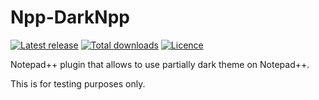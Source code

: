 # Npp-DarkNpp
[![Latest release](https://img.shields.io/github/v/release/ozone10/Npp-DarkNpp?include_prereleases)](https://github.com/ozone10/Npp-DarkNpp/releases/latest)
[![Total downloads](https://img.shields.io/github/downloads/ozone10/Npp-DarkNpp/total.svg)](https://github.com/ozone10/Npp-DarkNpp/releases)
[![Licence](https://img.shields.io/github/license/ozone10/Npp-DarkNpp?color=9cf)](https://www.gnu.org/licenses/gpl-3.0.en.html)

Notepad++ plugin that allows to use partially dark theme on Notepad++.

This is for testing purposes only.
